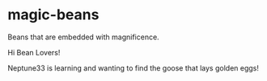 # magic-beans
Beans that are embedded with magnificence.


Hi Bean Lovers!

Neptune33 is learning and wanting to find the goose that lays golden eggs!
